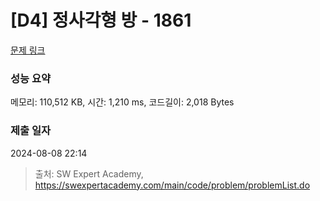 # [D4] 정사각형 방 - 1861 

[문제 링크](https://swexpertacademy.com/main/code/problem/problemDetail.do?contestProbId=AV5LtJYKDzsDFAXc) 

### 성능 요약

메모리: 110,512 KB, 시간: 1,210 ms, 코드길이: 2,018 Bytes

### 제출 일자

2024-08-08 22:14



> 출처: SW Expert Academy, https://swexpertacademy.com/main/code/problem/problemList.do